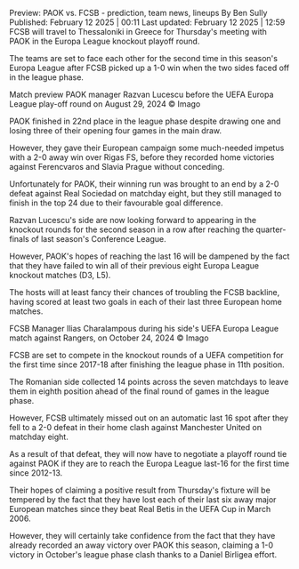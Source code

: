 Preview: PAOK vs. FCSB - prediction, team news, lineups
By Ben Sully
Published: February 12 2025 | 00:11
Last updated: February 12 2025 | 12:59
FCSB will travel to Thessaloniki in Greece for Thursday's meeting with PAOK in the Europa League knockout playoff round.

The teams are set to face each other for the second time in this season's Europa League after FCSB picked up a 1-0 win when the two sides faced off in the league phase.

Match preview
PAOK manager Razvan Lucescu before the UEFA Europa League play-off round on August 29, 2024
© Imago

PAOK finished in 22nd place in the league phase despite drawing one and losing three of their opening four games in the main draw.


However, they gave their European campaign some much-needed impetus with a 2-0 away win over Rigas FS, before they recorded home victories against Ferencvaros and Slavia Prague without conceding.

Unfortunately for PAOK, their winning run was brought to an end by a 2-0 defeat against Real Sociedad on matchday eight, but they still managed to finish in the top 24 due to their favourable goal difference.

Razvan Lucescu's side are now looking forward to appearing in the knockout rounds for the second season in a row after reaching the quarter-finals of last season's Conference League.

However, PAOK's hopes of reaching the last 16 will be dampened by the fact that they have failed to win all of their previous eight Europa League knockout matches (D3, L5).

The hosts will at least fancy their chances of troubling the FCSB backline, having scored at least two goals in each of their last three European home matches.

FCSB Manager Ilias Charalampous during his side's UEFA Europa League match against Rangers, on October 24, 2024
© Imago

FCSB are set to compete in the knockout rounds of a UEFA competition for the first time since 2017-18 after finishing the league phase in 11th position.


The Romanian side collected 14 points across the seven matchdays to leave them in eighth position ahead of the final round of games in the league phase.

However, FCSB ultimately missed out on an automatic last 16 spot after they fell to a 2-0 defeat in their home clash against Manchester United on matchday eight.

As a result of that defeat, they will now have to negotiate a playoff round tie against PAOK if they are to reach the Europa League last-16 for the first time since 2012-13.

Their hopes of claiming a positive result from Thursday's fixture will be tempered by the fact that they have lost each of their last six away major European matches since they beat Real Betis in the UEFA Cup in March 2006.

However, they will certainly take confidence from the fact that they have already recorded an away victory over PAOK this season, claiming a 1-0 victory in October's league phase clash thanks to a Daniel Birligea effort.
